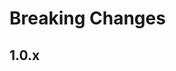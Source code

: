 # Breaking Changes

<!-- Add a header (##) with the version and list the breaking changes.-->

## 1.0.x
<!--
  - `Something` was removed.
  - `This` was renamed to `That`.
-->